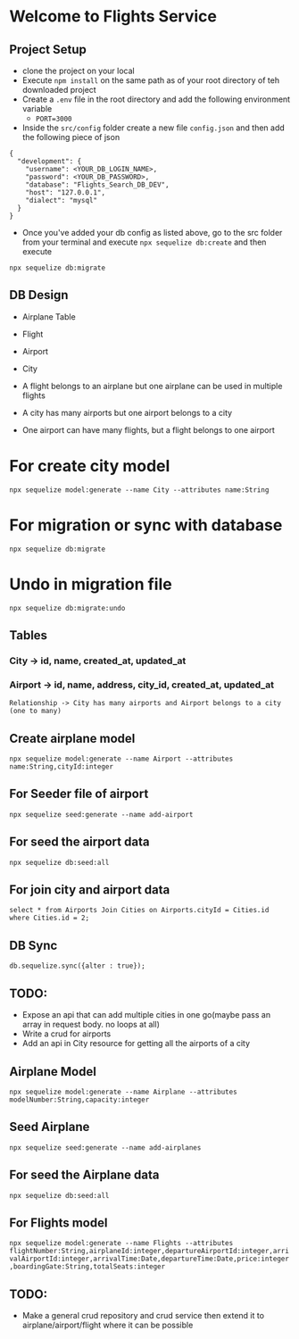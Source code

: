 # Welcome to Flights Service

## Project Setup

- clone the project on your local
- Execute `npm install` on the same path as of your root directory of teh downloaded project
- Create a `.env` file in the root directory and add the following environment variable
  - `PORT=3000`
- Inside the `src/config` folder create a new file `config.json` and then add the following piece of json

```
{
  "development": {
    "username": <YOUR_DB_LOGIN_NAME>,
    "password": <YOUR_DB_PASSWORD>,
    "database": "Flights_Search_DB_DEV",
    "host": "127.0.0.1",
    "dialect": "mysql"
  }
}
```

- Once you've added your db config as listed above, go to the src folder from your terminal and execute `npx sequelize db:create`
  and then execute

`npx sequelize db:migrate`

## DB Design

- Airplane Table
- Flight
- Airport
- City

- A flight belongs to an airplane but one airplane can be used in multiple flights
- A city has many airports but one airport belongs to a city
- One airport can have many flights, but a flight belongs to one airport

# For create city model

`npx sequelize model:generate --name City --attributes name:String`

# For migration or sync with database

`npx sequelize db:migrate`

# Undo in migration file

`npx sequelize db:migrate:undo`

## Tables

### City -> id, name, created_at, updated_at

### Airport -> id, name, address, city_id, created_at, updated_at

    Relationship -> City has many airports and Airport belongs to a city (one to many)

## Create airplane model

`npx sequelize model:generate --name Airport --attributes name:String,cityId:integer`

## For Seeder file of airport

`npx sequelize seed:generate --name add-airport`

## For seed the airport data

`npx sequelize db:seed:all`

## For join city and airport data

`select * from Airports Join Cities on Airports.cityId = Cities.id where Cities.id = 2;`

## DB Sync

`db.sequelize.sync({alter : true});`

## TODO:

- Expose an api that can add multiple cities in one go(maybe pass an array in request body. no loops at all)
- Write a crud for airports
- Add an api in City resource for getting all the airports of a city

## Airplane Model

`npx sequelize model:generate --name Airplane --attributes modelNumber:String,capacity:integer`

## Seed Airplane

`npx sequelize seed:generate --name add-airplanes`

## For seed the Airplane data

`npx sequelize db:seed:all`

## For Flights model

`npx sequelize model:generate --name Flights --attributes flightNumber:String,airplaneId:integer,departureAirportId:integer,arrivalAirportId:integer,arrivalTime:Date,departureTime:Date,price:integer,boardingGate:String,totalSeats:integer`

## TODO:

- Make a general crud repository and crud service then extend it to airplane/airport/flight where it can be possible
